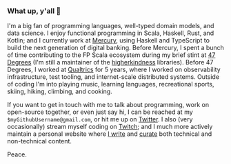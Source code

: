 ### What up, y'all 👋

I'm a big fan of programming languages, well-typed domain models, and data science.  I enjoy functional programming in Scala, Haskell, Rust, and Kotlin; and I currently work at [Mercury](https://mercury.com/), using Haskell and TypeScript to build the next generation of digital banking.  Before Mercury, I spent a bunch of time contributing to the FP Scala ecosystem during my brief stint at [47 Degrees](https://47degrees.github.io/org/) (I'm still a maintainer of the [higherkindness](https://github.com/higherkindness) libraries).  Before 47 Degrees, I worked at [Qualtrics](https://www.qualtrics.com/qualtrics-life/why-qualtrics-dylan-martin-software-engineer-seattle-wa/) for 5 years, where I worked on observability infrastructure, test tooling, and internet-scale distributed systems.  Outside of coding I'm into playing music, learning languages, recreational sports, skiing, hiking, climbing, and cooking.

If you want to get in touch with me to talk about programming, work on open-source together, or even just say hi, I can be reached at my `$myGithubUsername@gmail.com`, or hit me up on [Twitter](https://twitter.com/dmarticus/).  I also (very occasionally) stream myself coding on [Twitch](https://www.twitch.tv/dmarticus); and I much more actively maintain a personal website where [I write](https://dylanamartin.com/blog.html) and [curate](https://dylanamartin.com/reading.html) both technical and non-technical content.

Peace.
<!--
**dmarticus/dmarticus** is a ✨ _special_ ✨ repository because its `README.md` (this file) appears on your GitHub profile.

Here are some ideas to get you started:

- 🔭 I’m currently working on ...
- 🌱 I’m currently learning ...
- 👯 I’m looking to collaborate on ...
- 🤔 I’m looking for help with ...
- 💬 Ask me about ...
- 📫 How to reach me: ...
- 😄 Pronouns: ...
- ⚡ Fun fact: ...
-->
